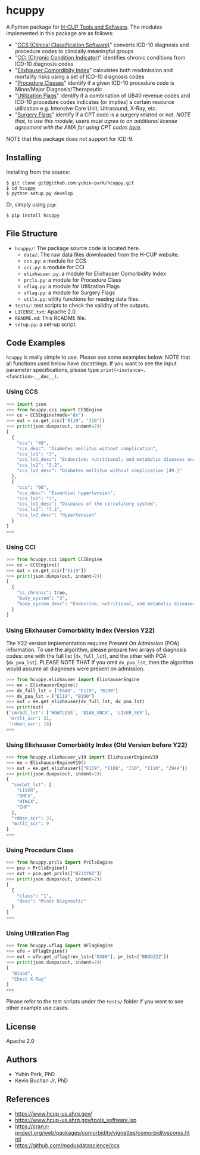 # hcuppy 

A Python package for [H-CUP Tools and Software](https://www.hcup-us.ahrq.gov/tools_software.jsp).
The modules implemented in this package are as follows:
- "[CCS (Clinical Classification Software)](https://www.hcup-us.ahrq.gov/toolssoftware/ccs10/ccs10.jsp)" converts ICD-10 diagnosis and procedure codes to clinically meaningful groups
- "[CCI (Chronic Condition Indicator)](https://www.hcup-us.ahrq.gov/toolssoftware/chronic_icd10/chronic_icd10.jsp)" identifies chronic conditions from ICD-10 diagnosis codes
- "[Elixhauser Comordibity Index](https://www.hcup-us.ahrq.gov/toolssoftware/comorbidityicd10/comorbidity_icd10.jsp)" calculates both readmission and mortality risks using a set of ICD-10 diagnosis codes
- "[Procedure Classes](https://www.hcup-us.ahrq.gov/toolssoftware/procedureicd10/procedure_icd10.jsp)" identify if a given ICD-10 procedure code is Minor/Major Diagnosis/Therapeutic
- "[Utilization Flags](https://www.hcup-us.ahrq.gov/toolssoftware/utilflagsicd10/utilflag_icd10.jsp)" identify if a combination of UB40 revenue codes and ICD-10 procedure codes indicates (or implies) a certain resource utilization e.g. Intensive Care Unit, Ultrasound, X-Ray, etc.
- "[Surgery Flags](https://www.hcup-us.ahrq.gov/toolssoftware/surgflags/surgeryflags.jsp)" identify if a CPT code is a surgery related or not. *NOTE that, to use this module, users must agree to an additional license agreement with the AMA for using CPT codes [here](https://www.hcup-us.ahrq.gov/toolssoftware/surgflags/surgeryflags_license.jsp)*.

NOTE that this package does not support for ICD-9.

## Installing

Installing from the source:
```
$ git clone git@github.com:yubin-park/hcuppy.git
$ cd hcuppy
$ python setup.py develop
```

Or, simply using `pip`:
```
$ pip install hcuppy
```

## File Structure
- `hcuppy/`: The package source code is located here.
  - `data/`: The raw data files downloaded from the H-CUP website.
  - `ccs.py`: a module for CCS
  - `cci.py`: a module for CCI
  - `elixhauser.py`: a module for Elixhauser Comorbidity Index
  - `prcls.py`: a module for Procedure Class
  - `uflag.py`: a module for Utilization Flags
  - `sflag.py`: a module for Surgery Flags
  - `utils.py`: utility functions for reading data files.
- `tests/`: test scripts to check the validity of the outputs.
- `LICENSE.txt`: Apache 2.0.
- `README.md`: This README file.
- `setup.py`: a set-up script.

## Code Examples
`hcuppy` is really simple to use. 
Please see some examples below.
NOTE that all functions used below have docstrings. 
If you want to see the input parameter specifications,
please type `print(<instance>.<function>.__doc__)`.

### Using CCS
```python
>>> import json
>>> from hcuppy.ccs import CCSEngine
>>> ce = CCSEngine(mode="dx")
>>> out = ce.get_ccs(["E119", "I10"])
>>> print(json.dumps(out, indent=2))
[
  {
    "ccs": "49",
    "ccs_desc": "Diabetes mellitus without complication",
    "ccs_lv1": "3",
    "ccs_lv1_desc": "Endocrine; nutritional; and metabolic diseases and immunity disorders",
    "ccs_lv2": "3.2",
    "ccs_lv2_desc": "Diabetes mellitus without complication [49.]"
  },
  {
    "ccs": "98",
    "ccs_desc": "Essential hypertension",
    "ccs_lv1": "7",
    "ccs_lv1_desc": "Diseases of the circulatory system",
    "ccs_lv2": "7.1",
    "ccs_lv2_desc": "Hypertension"
  }
]
>>>
```

### Using CCI
```python
>>> from hcuppy.cci import CCIEngine
>>> ce = CCIEngine()
>>> out = ce.get_cci(["E119"])
>>> print(json.dumps(out, indent=2))
[
  {
    "is_chronic": true,
    "body_system": "3",
    "body_system_desc": "Endocrine, nutritional, and metabolic diseases and immunity disorders"
  }
]
```

### Using Elixhauser Comorbidity Index (Version Y22)

The Y22 version implementation requires Present On Admission (POA) information. To use the algorithm, please prepare two arrays of diagnosis codes: one with the full list (`dx_full_lst`), and the other with POA (`dx_poa_lst`). PLEASE NOTE THAT If you omit `dx_poa_lst`, then the algorithm would assume all diagnoses were present on admission.

```python
>>> from hcuppy.elixhauser import ElixhauserEngine
>>> ee = ElixhauserEngine()
>>> dx_full_lst = ["E640", "E119", "B190"]
>>> dx_poa_lst = ["E119", "B190"]
>>> out = ee.get_elixhauser(dx_full_lst, dx_poa_lst)
>>> print(out)
{'cmrbdt_lst': ['WGHTLOSS', 'DIAB_UNCX', 'LIVER_SEV'],
 'mrtlt_scr': 31,
 'rdmsn_scr': 16}
>>>
```

### Using Elixhauser Comorbidity Index (Old Version before Y22)
```python
>>> from hcuppy.elixhauser_v19 import ElixhauserEngineV19
>>> ee = ElixhauserEngineV19()
>>> out = ee.get_elixhauser(["E119", "E108", "I10", "I110", "Z944"])
>>> print(json.dumps(out, indent=2))
{
  "cmrbdt_lst": [
    "LIVER",
    "DMCX",
    "HTNCX",
    "CHF"
  ],
  "rdmsn_scr": 31,
  "mrtlt_scr": 9
}
>>>
```

### Using Procedure Class
```python
>>> from hcuppy.prcls import PrClsEngine
>>> pce = PrClsEngine()
>>> out = pce.get_prcls(["B231Y0Z"])
>>> print(json.dumps(out, indent=2))
[
  {
    "class": "1",
    "desc": "Minor Diagnostic"
  }
]
>>>
```

### Using Utilization Flag
```python
>>> from hcuppy.uflag import UFlagEngine
>>> ufe = UFlagEngine()
>>> out = ufe.get_uflag(rev_lst=["0380"], pr_lst=["BB0DZZZ"])
>>> print(json.dumps(out, indent=2))
[
  "Blood",
  "Chest X-Ray"
]
>>>
```

Please refer to the test scripts under the `tests/` folder if you want to see other example use cases.

## License
Apache 2.0

## Authors
- Yubin Park, PhD
- Kevin Buchan Jr, PhD

## References
- https://www.hcup-us.ahrq.gov/
- https://www.hcup-us.ahrq.gov/tools_software.jsp
- https://cran.r-project.org/web/packages/comorbidity/vignettes/comorbidityscores.html
- https://github.com/modusdatascience/ccs






